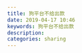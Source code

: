 ```yaml
---
title: 狗平台不给出款
date: 2019-04-17 10:46
keywords: 狗平台不给出款
description: 
categories: sharing
---
```

<td class="t_f" id="postmessage_3517749">

<img alt="" border="0" class="zoom" data-cf-modified-64c6a1650263ed4f4d5f5be3-="" file="http://www.flw.ph/data/appbyme/upload/image/201904/16/Id3Ll8HMeckq.jpg" id="aimg_P8eTg" lazyloadthumb="1" onclick="" onmouseover="" src="http://www.flw.ph/data/appbyme/upload/image/201904/16/Id3Ll8HMeckq.jpg"/><br/>
<img alt="" border="0" class="zoom" data-cf-modified-64c6a1650263ed4f4d5f5be3-="" file="http://www.flw.ph/data/appbyme/upload/image/201904/16/W2UGTc7gU3xf.jpg" id="aimg_HI63C" lazyloadthumb="1" onclick="" onmouseover="" src="http://www.flw.ph/data/appbyme/upload/image/201904/16/W2UGTc7gU3xf.jpg"/><br/>
<img alt="" border="0" class="zoom" data-cf-modified-64c6a1650263ed4f4d5f5be3-="" file="http://www.flw.ph/data/appbyme/upload/image/201904/16/WOBK6YNYiA7Z.jpg" id="aimg_oi34L" lazyloadthumb="1" onclick="" onmouseover="" src="http://www.flw.ph/data/appbyme/upload/image/201904/16/WOBK6YNYiA7Z.jpg"/><br/>
</td>
